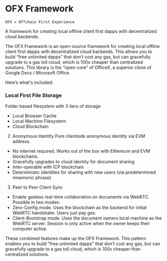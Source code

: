 # OFX Framework

`OFX = Offchain First Experience`

A framework for creating local offline client first dapps with decentralized cloud backends.

The OFX Framework is an open-source framework for creating local offline client first dapps with decentralized cloud backends. This allows you to build “free unlimited dapps” that don’t cost any gas, but can gracefully upgrade to a gas toll cloud, which is 100x cheaper than centralized solutions. This library is the “open-core” of OfficeX, a superior clone of Google Docs / Microsoft Office.

Here’s what's included:

### Local First File Storage

Folder based filesystem with 3 tiers of storage

- Local Browser Cache
- Local Machine Filesystem
- Cloud Blockchain

2. Anonymous Identity
   Pure clientside anonymous identity via EVM address.

- No internet required. Works out of the box with Ethereum and EVM blockchains.
- Gracefully upgrades to cloud identity for document sharing
- Inter-operable with ICP blockchain
- Deterministic identities for sharing with new users (via predetermined mnemonic phrase)

3. Peer to Peer Client Sync

- Enable gasless real-time collaboration on documents via WebRTC. Possible in two modes:
- Zero-Config mode. Uses the blockchain as the backend for initial WebRTC handshake. Users just pay gas.
- Client-Bootstrap mode. Uses the document owners local machine as the WebRTC server. Session is only active when the owner keeps their computer active.

These combined features make up the OFX Framework. This pattern enables you to build “free unlimited dapps” that don’t cost any gas, but can gracefully upgrade to a gas toll cloud, which is 100x cheaper than centralized solutions.
